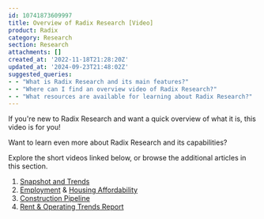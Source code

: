 ```yaml
---
id: 10741873609997
title: Overview of Radix Research [Video]
product: Radix
category: Research
section: Research
attachments: []
created_at: '2022-11-18T21:28:20Z'
updated_at: '2024-09-23T21:48:02Z'
suggested_queries:
- - "What is Radix Research and its main features?"
- - "Where can I find an overview video of Radix Research?"
- - "What resources are available for learning about Radix Research?"
---
```

If you're new to Radix Research and want a quick overview of what it is, this video is for you!

Want to learn even more about Radix Research and its capabilities?

Explore the short videos linked below, or browse the additional articles in this section.

1. [Snapshot and Trends](https://help.radix.com/hc/en-us/articles/10741999461517)
2. [Employment](https://help.radix.com/hc/en-us/articles/16518346159117) & [Housing Affordability](https://help.radix.com/hc/en-us/articles/16513190010893)
3. [Construction Pipeline](https://help.radix.com/hc/en-us/articles/10742027560845)
4. [Rent & Operating Trends Report](https://help.radix.com/hc/en-us/articles/10742125736589)